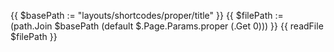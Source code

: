 {{ $basePath := "layouts/shortcodes/proper/title" }}
{{ $filePath := (path.Join $basePath (default $.Page.Params.proper (.Get 0))) }}
{{ readFile  $filePath }}
